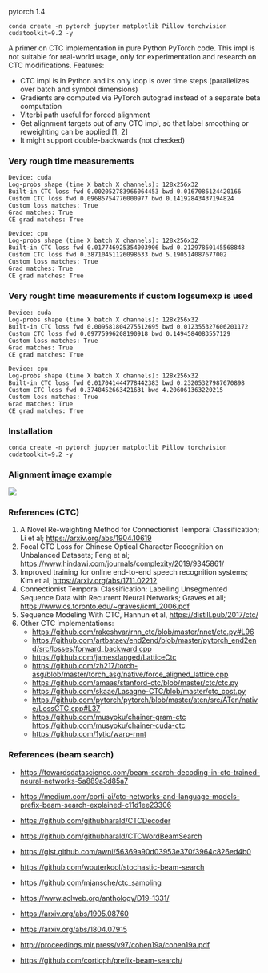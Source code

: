 pytorch 1.4
```
conda create -n pytorch jupyter matplotlib Pillow torchvision cudatoolkit=9.2 -y
```

A primer on CTC implementation in pure Python PyTorch code. This impl is not suitable for real-world usage, only for experimentation and research on CTC modifications. Features:
- CTC impl is in Python and its only loop is over time steps (parallelizes over batch and symbol dimensions)
- Gradients are computed via PyTorch autograd instead of a separate beta computation
- Viterbi path useful for forced alignment
- Get alignment targets out of any CTC impl, so that label smoothing or reweighting can be applied [1, 2]
- It might support double-backwards (not checked)

### Very rough time measurements
```
Device: cuda
Log-probs shape (time X batch X channels): 128x256x32
Built-in CTC loss fwd 0.002052783966064453 bwd 0.0167086124420166
Custom CTC loss fwd 0.09685754776000977 bwd 0.14192843437194824
Custom loss matches: True
Grad matches: True
CE grad matches: True

Device: cpu
Log-probs shape (time X batch X channels): 128x256x32
Built-in CTC loss fwd 0.017746925354003906 bwd 0.21297860145568848
Custom CTC loss fwd 0.38710451126098633 bwd 5.190514087677002
Custom loss matches: True
Grad matches: True
CE grad matches: True
```

### Very rought time measurements if custom logsumexp is used
```
Device: cuda
Log-probs shape (time X batch X channels): 128x256x32
Built-in CTC loss fwd 0.009581804275512695 bwd 0.012355327606201172
Custom CTC loss fwd 0.09775996208190918 bwd 0.1494584083557129
Custom loss matches: True
Grad matches: True
CE grad matches: True

Device: cpu
Log-probs shape (time X batch X channels): 128x256x32
Built-in CTC loss fwd 0.017041444778442383 bwd 0.23205327987670898
Custom CTC loss fwd 0.3748452663421631 bwd 4.206061363220215
Custom loss matches: True
Grad matches: True
CE grad matches: True
```
### Installation
```
conda create -n pytorch jupyter matplotlib Pillow torchvision cudatoolkit=9.2 -y
```
### Alignment image example
![](https://user-images.githubusercontent.com/1041752/71736894-8615e800-2e52-11ea-81cb-cb95b92175c6.png)

### References (CTC)
1. A Novel Re-weighting Method for Connectionist Temporal Classification; Li et al; https://arxiv.org/abs/1904.10619
2. Focal CTC Loss for Chinese Optical Character Recognition on Unbalanced Datasets; Feng et al; https://www.hindawi.com/journals/complexity/2019/9345861/
3. Improved training for online end-to-end speech recognition systems; Kim et al; https://arxiv.org/abs/1711.02212
4. Connectionist Temporal Classification: Labelling Unsegmented Sequence Data with Recurrent Neural Networks; Graves et all; 
https://www.cs.toronto.edu/~graves/icml_2006.pdf
5. Sequence Modeling With CTC, Hannun et al, https://distill.pub/2017/ctc/
6. Other CTC implementations:
   - https://github.com/rakeshvar/rnn_ctc/blob/master/nnet/ctc.py#L96
   - https://github.com/artbataev/end2end/blob/master/pytorch_end2end/src/losses/forward_backward.cpp
   - https://github.com/jamesdanged/LatticeCtc
   - https://github.com/zh217/torch-asg/blob/master/torch_asg/native/force_aligned_lattice.cpp
   - https://github.com/amaas/stanford-ctc/blob/master/ctc/ctc.py
   - https://github.com/skaae/Lasagne-CTC/blob/master/ctc_cost.py
   - https://github.com/pytorch/pytorch/blob/master/aten/src/ATen/native/LossCTC.cpp#L37
   - https://github.com/musyoku/chainer-gram-ctc https://github.com/musyoku/chainer-cuda-ctc
   - https://github.com/1ytic/warp-rnnt

### References (beam search)
- https://towardsdatascience.com/beam-search-decoding-in-ctc-trained-neural-networks-5a889a3d85a7
- https://medium.com/corti-ai/ctc-networks-and-language-models-prefix-beam-search-explained-c11d1ee23306
- https://github.com/githubharald/CTCDecoder
- https://github.com/githubharald/CTCWordBeamSearch
- https://gist.github.com/awni/56369a90d03953e370f3964c826ed4b0

- https://github.com/wouterkool/stochastic-beam-search
- https://github.com/mjansche/ctc_sampling
- https://www.aclweb.org/anthology/D19-1331/
- https://arxiv.org/abs/1905.08760
- https://arxiv.org/abs/1804.07915
- http://proceedings.mlr.press/v97/cohen19a/cohen19a.pdf
- https://github.com/corticph/prefix-beam-search/
